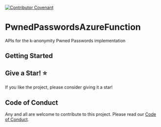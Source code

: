 [![Contributor Covenant](https://img.shields.io/badge/Contributor%20Covenant-2.0-4baaaa.svg)](code_of_conduct.md) 

# PwnedPasswordsAzureFunction
APIs for the k-anonymity Pwned Passwords implementation

## Getting Started

## Give a Star! :star:
If you like the project, please consider giving it a star!

## Code of Conduct
Any and all are welcome to contribute to this project.
Please read our [Code of Conduct](/CODE_OF_CONDUCT.md).
